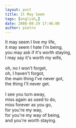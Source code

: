 ```yaml
---
layout: post
title: It May Seem
tags: [english,]
date: 2008-08-29 17:46:00
author: pietro
---
```

It may seem I live my life,<br/>it may seem I hate I'm being,<br/>you may ask if it's worth staying,<br/>I may say it's worth my wife,<br/><br/>oh, no I won't forget,<br/>oh, I haven't forgot,<br/>the main thing I've never got,<br/>the thing I'll never get.<br/><br/>I see you turn away,<br/>miss again as used to do,<br/>miss forever as you go,<br/>for you're my way,<br/>for you're my way of being,<br/>and you're worth staying.
